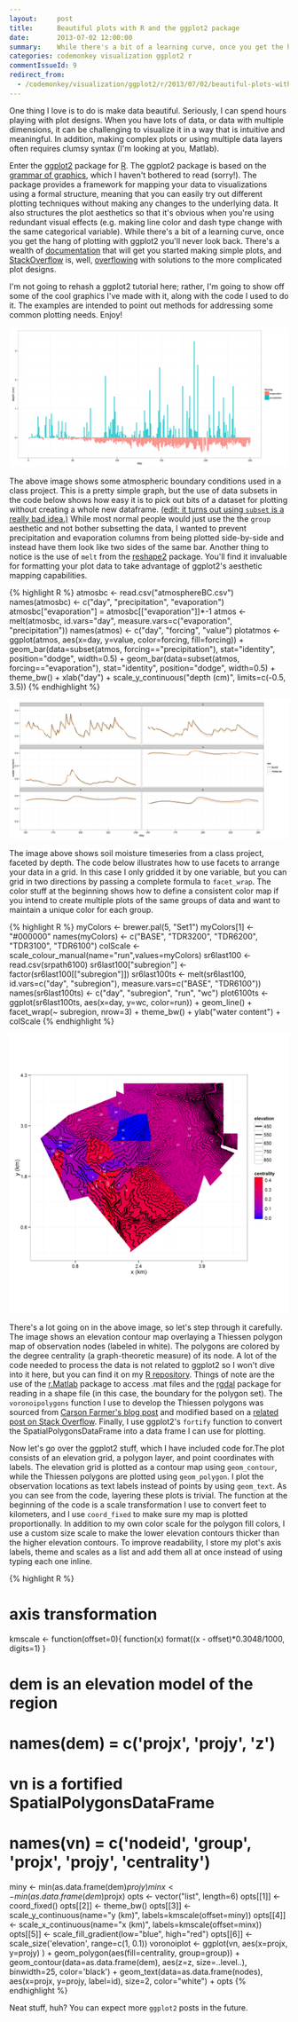 ```yaml
---
layout:     post
title:      Beautiful plots with R and the ggplot2 package
date:       2013-07-02 12:00:00
summary:    While there's a bit of a learning curve, once you get the hang of plotting with ggplot2 you'll never look back.
categories: codemonkey visualization ggplot2 r
commentIssueId: 9
redirect_from:
  - /codemonkey/visualization/ggplot2/r/2013/07/02/beautiful-plots-with-r-and-the-ggplot2-package/
---
```


One thing I love is to do is make data beautiful. Seriously, I can spend hours playing with plot designs. When you have lots of data, or data with multiple dimensions, it can be challenging to visualize it in a way that is intuitive and meaningful. In addition, making complex plots or using multiple data layers often requires clumsy syntax (I'm looking at you, Matlab).

Enter the <a href="http://ggplot2.org/">ggplot2</a> package for <a href="http://www.r-project.org/">R</a>. The ggplot2 package is based on the <a href="http://www.cs.uic.edu/~wilkinson/TheGrammarOfGraphics/GOG.html">grammar of graphics</a>, which I haven't bothered to read (sorry!). The package provides a framework for mapping your data to visualizations using a formal structure, meaning that you can easily try out different plotting techniques without making any changes to the underlying data. It also structures the plot aesthetics so that it's obvious when you're using redundant visual effects (e.g. making line color and dash type change with the same categorical variable). While there's a bit of a learning curve, once you get the hang of plotting with ggplot2 you'll never look back. There's a wealth of <a href="http://docs.ggplot2.org/current/">documentation</a> that will get you started making simple plots, and <a href="http://stackoverflow.com/">StackOverflow</a> is, well, <a href="http://stackoverflow.com/search?q=ggplot2">overflowing</a> with solutions to the more complicated plot designs.

I'm not going to rehash a ggplot2 tutorial here; rather, I'm going to show off some of the cool graphics I've made with it, along with the code I used to do it. The examples are intended to point out methods for addressing some common plotting needs. Enjoy!

![Atmospheric boundary conditions used in a class project](/images/2013-04-01-plotatmos.png)

The above image shows some atmospheric boundary conditions used in a class project. This is a pretty simple graph, but the use of data subsets in the code below shows how easy it is to pick out bits of a dataset for plotting without creating a whole new dataframe. <ins>(edit: it turns out using `subset` is a <a href="http://stackoverflow.com/questions/9860090/in-r-why-is-better-than-subset">really bad idea</a>.)</ins> While most normal people would just use the the `group` aesthetic and not bother subsetting the data, I wanted to prevent precipitation and evaporation columns from being plotted side-by-side and instead have them look like two sides of the same bar. Another thing to notice is the use of `melt` from the <a href="http://cran.r-project.org/web/packages/reshape2/index.html">reshape2</a> package. You'll find it invaluable for formatting your plot data to take advantage of ggplot2's aesthetic mapping capabilities.

{% highlight R %}
atmosbc <- read.csv("atmosphereBC.csv")
names(atmosbc) <- c("day", "precipitation", "evaporation")
atmosbc["evaporation"] = atmosbc[["evaporation"]]*-1
atmos <- melt(atmosbc, id.vars="day", 
              measure.vars=c("evaporation", "precipitation"))
names(atmos) <- c("day", "forcing", "value")
plotatmos <- ggplot(atmos, aes(x=day, y=value, color=forcing, fill=forcing)) + 
             geom_bar(data=subset(atmos, forcing=="precipitation"), 
                      stat="identity", position="dodge", width=0.5) + 
             geom_bar(data=subset(atmos, forcing=="evaporation"), 
                      stat="identity", position="dodge", width=0.5) +
             theme_bw() + xlab("day") + 
             scale_y_continuous("depth (cm)", limits=c(-0.5, 3.5))
{% endhighlight %}

![Soil moisture timeseries from a class project, faceted by depth](/images/2013-04-01-soilmoisture-ts.png)

The image above shows soil moisture timeseries from a class project, faceted by depth. The code below illustrates how to use facets to arrange your data in a grid. In this case I only gridded it by one variable, but you can grid in two directions by passing a complete formula to `facet_wrap`. The color stuff at the beginning shows how to define a consistent color map if you intend to create multiple plots of the same groups of data and want to maintain a unique color for each group.

{% highlight R %}
myColors <- brewer.pal(5, "Set1")
myColors[1] <- "#000000"
names(myColors) <- c("BASE", "TDR3200", "TDR6200", "TDR3100", "TDR6100")
colScale <- scale_colour_manual(name="run",values=myColors)
sr6last100 <- read.csv(srpath6100)
sr6last100["subregion"] <- factor(sr6last100[["subregion"]])
sr6last100ts <- melt(sr6last100, id.vars=c("day", "subregion"), 
                       measure.vars=c("BASE", "TDR6100"))
names(sr6last100ts) <- c("day", "subregion", "run", "wc")
plot6100ts <- ggplot(sr6last100ts, aes(x=day, y=wc, color=run)) + 
              geom_line() + facet_wrap(~ subregion, nrow=3) + 
              theme_bw() + ylab("water content") + colScale
{% endhighlight %}


![Elevation contour map overlaying a Thiessen polygon map of observation nodes (labeled in white). The polygons are colored by the degree centrality (a graph-theoretic measure) of its node.](/images/2013-04-01-voronoi.png)

There's a lot going on in the above image, so let's step through it carefully. The image shows an elevation contour map overlaying a Thiessen polygon map of observation nodes (labeled in white). The polygons are colored by the degree centrality (a graph-theoretic measure) of its node. A lot of the code needed to process the data is not related to ggplot2 so I won't dive into it here, but you can find it on my <a href="https://github.com/mkoohafkan/UCBcode-R/blob/master/ggnetworks/points-to-voronoi.r">R repository</a>. Things of note are the use of the <a href="http://cran.r-project.org/web/packages/R.matlab/index.html">r.Matlab</a> package to access .mat files and the <a href="http://cran.r-project.org/web/packages/rgdal/index.html">rgdal</a> package for reading in a shape file (in this case, the boundary for the polygon set). The `voronoipolygons` function I use to develop the Thiessen polygons was sourced from <a href="http://www.carsonfarmer.com/2009/09/voronoi-polygons-with-r/">Carson Farmer's blog post</a> and modified based on a <a href="http://stackoverflow.com/questions/12156475/combine-voronoi-polygons-and-maps">related post on Stack Overflow</a>. Finally, I use ggplot2's `fortify` function to convert the SpatialPolygonsDataFrame into a data frame I can use for plotting.

Now let's go over the ggplot2 stuff, which I have included code for.The plot consists of an elevation grid, a polygon layer, and point coordinates with labels. The elevation grid is plotted as a contour map using `geom_contour`, while the Thiessen polygons are plotted using `geom_polygon`. I plot the observation locations as text labels instead of points by using `geom_text`. As you can see from the code, layering these plots is trivial. The function at the beginning of the code is a scale transformation I use to convert feet to kilometers, and I use `coord_fixed` to make sure my map is plotted proportionally. In addition to my own color scale for the polygon fill colors, I use a custom size scale to make the lower elevation contours thicker than the higher elevation contours. To improve readability, I store my plot's axis labels, theme and scales as a list and add them all at once instead of using typing each one inline.

{% highlight R %}
# axis transformation
kmscale <- function(offset=0){
 function(x) format((x - offset)*0.3048/1000, digits=1)
}

# dem is an elevation model of the region
# names(dem) = c('projx', 'projy', 'z')
# vn is a fortified SpatialPolygonsDataFrame
# names(vn) = c('nodeid', 'group', 'projx', 'projy', 'centrality')
miny <- min(as.data.frame(dem)$projy)
minx <- min(as.data.frame(dem)$projx)
opts <- vector("list", length=6)
opts[[1]] <- coord_fixed()
opts[[2]] <- theme_bw()
opts[[3]] <- scale_y_continuous(name="y (km)", labels=kmscale(offset=miny))
opts[[4]] <- scale_x_continuous(name="x (km)", labels=kmscale(offset=minx))
opts[[5]] <- scale_fill_gradient(low="blue", high="red")
opts[[6]] <- scale_size('elevation', range=c(1, 0.1))
voronoiplot <- ggplot(vn, aes(x=projx, y=projy) ) + 
               geom_polygon(aes(fill=centrality, group=group)) + 
               geom_contour(data=as.data.frame(dem), 
                            aes(z=z, size=..level..), 
                            binwidth=25, color='black') +
               geom_text(data=as.data.frame(nodes), 
                         aes(x=projx, y=projy, label=id), 
                         size=2, color="white") + 
               opts
{% endhighlight %}

Neat stuff, huh? You can expect more `ggplot2` posts in the future.
